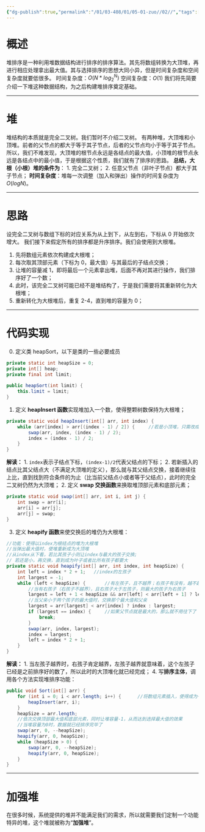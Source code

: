 ```yaml
---
{"dg-publish":true,"permalink":"/01/03-408/01/05-01-zuo//02//","tags":["personal/blog","algorithm/sorting"]}
---
```



# 概述
堆排序是一种利用堆数据结构进行排序的排序算法。其先将数组转换为大顶堆，再进行相应处理拿出最大值。其与选择排序的思想大同小异，但是时间复杂度和空间复杂度就要低很多。
时间复杂度：$O(N*log_2^N)$
空间复杂度：$O(1)$
我们将先简要介绍一下堆这种数据结构，为之后构建堆排序奠定基础。
***
# 堆
堆结构的本质就是完全二叉树。我们暂时不介绍二叉树。
有两种堆，大顶堆和小顶堆。前者的父节点的都大于等于其子节点，后者的父节点均小于等于其子节点。所以，我们不难发现，大顶堆的根节点永远是各结点的最大值，小顶堆的根节点永远是各结点中的最小值，于是根据这个性质，我们就有了排序的思路。
**总结，大根（小根）堆的条件为**：
	1. 完全二叉树；
	2. 任意父节点（非叶子节点）都大于其子节点；
**时间复杂度**：堆每一次调整（加入和弹出）操作的时间复杂度为 $O(logN)$。
***
# 思路
设完全二叉树与数组下标的对应关系为从上到下，从左到右，下标从 0 开始依次增大。
我们接下来假定所有的排序都是升序排序。我们会使用到大根堆。
1. 先将数组元素依次构建成大根堆；
2. 每次取其顶部元素（下标为 0，最大值）与其最后的子结点交换；
3. 让堆的容量减 1，即将最后一个元素拿出堆，后面不再对其进行操作，我们排序好了一个数；
4. 此时，该完全二叉树可能已经不是堆结构了，于是我们需要将其重新转化为大根堆；
5. 重新转化为大根堆后，重复 2-4，直到堆的容量为 0；
***
# 代码实现
0. 定义类 heapSort，以下是类的一些必要成员
```java
private static int heapSize = 0;  
private int[] heap;  
private final int limit;  
  
public heapSort(int limit) {  
    this.limit = limit;  
}
```
1. 定义 **heapInsert 函数**实现堆加入一个数，使得整颗树数保持为大根堆；
```java
private static void heapInsert(int[] arr, int index) {  
    while (arr[index] > arr[(index - 1) / 2]) {     //若是小顶堆，只需改成<  
        swap(arr, index, (index - 1) / 2);  
        index = (index - 1) / 2;  
    }  
}
``` 
**解读：**
	1. `index`表示子结点下标，`(index-1)/2`代表父结点的下标；
	2. 若新插入的结点比其父结点大（不满足大顶堆的定义），那么就与其父结点交换，接着继续往上比，直到找到符合条件的为止（比当前父结点小或者等于父结点），此时的完全二叉树仍然为大顶堆；
2. 定义 **swap 交换函数**来换取堆顶部元素和底部元素；
```java
private static void swap(int[] arr, int i, int j) {  
    int swap = arr[i];  
    arr[i] = arr[j];  
    arr[j] = swap;  
}
```
3. 定义 **heapify 函数**来使交换后的堆仍为大根堆：
```java
//功能：使得以index为根结点的堆为大根堆
//当弹出最大值时，使堆重新成为大顶堆  
//从index从下看，若比其孩子小则让index与最大的孩子交换;  
// 若还是小，再交换，直到成为叶子或者比所有孩子都要大  
private static void heapify(int[] arr, int index, int heapSize) {  
    int left = index * 2 + 1;   //index的左孩子  
    int largest = -1;  
    while (left < heapSize) {       //有左孩子，且不越界；右孩子有没有，越不越界，接下来看  
        //当有右孩子（右孩子不越界），且右孩子大于左孩子，则最大的孩子为右孩子  
        largest = left + 1 < heapSize && arr[left] < arr[left + 1] ? left + 1 : left;  
        //当父亲小于两个孩子的最大值时，交换那个最大值和父亲  
        largest = arr[largest] < arr[index] ? index : largest;  
        if (largest == index) {     //如果父节点就是最大的，那么就不用往下了  
            break;  
        }  
        swap(arr, index, largest);  
        index = largest;  
        left = index * 2 + 1;  
    }  
}
```
**解读：**
	1. 当左孩子越界时，右孩子肯定越界，左孩子越界就意味着，这个左孩子已经是之前排序好的数了，所以此时的大顶堆化就已经完成；
4. 写**排序主体**，调用各个方法实现堆排序功能：
```java
public void Sort(int[] arr) {  
    for (int i = 0; i < arr.length; i++) {      //将数组元素插入，使得成为一个大顶堆  
        heapInsert(arr, i);  
    }  
    heapSize = arr.length;  
    //依次交换顶部最大值和底部元素，同时让堆容量-1，从而达到选择最大值的效果
    //当堆容量为0时，数据就已经排序完毕了
    swap(arr, 0, --heapSize);  
    heapify(arr, 0, heapSize);  
    while (heapSize > 0) {  
        swap(arr, 0, --heapSize);  
        heapify(arr, 0, heapSize);  
    }  
}
```
***
# 加强堆
在很多时候，系统提供的堆并不能满足我们的需求，所以就需要我们定制一个功能特异的堆，这个堆就被称为“**加强堆**”。